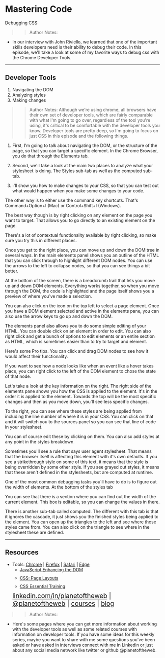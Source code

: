 
<!-- .slide: data-state="title" -->

# Mastering Code
Debugging CSS

> > Author Notes:
- In our interview with John Riviello, we learned that one of the important skills developers need is their ability to debug their code. In this episode, we'll take a look at some of my favorite ways to debug css with the Chrome Developer Tools.

---

## Developer Tools

<ol>
  <li class="fragment">Navigating the DOM</li>
  <li class="fragment">Analyzing styles</li>
  <li class="fragment">Making changes</li>
</ol>

> > Author Notes:
Although we're using chrome, all browsers have their own set of developer tools, which are fairly comparable with what I'm going to go over, regardless of the tool you're using, it's critical to be comfortable with the developer tools you know. Developer tools are pretty deep, so I'm going to focus on just CSS in this episode and the following things.

1. First, I'm going to talk about navigating the DOM, or the structure of the page, so that you can target a specific element. In the Chrome Browser, you do that through the Elements tab.

2. Second, we'll take a look at the main two places to analyze what your stylesheet is doing. The Styles sub-tab as well as the computed sub-tab.

3. I'll show you how to make changes to your CSS, so that you can test out what would happen when you make some changes to your code.


The other way is to either use the command key shortcuts. That's Command+Option+I (Mac) or Control+Shift+I (Windows).

The best way though is by right clicking on any element on the page you want to target. That allows you to go directly to an existing element on the page.

There's a lot of contextual functionality available by right clicking, so make sure you try this in different places.

Once you get to the right place, you can move up and down the DOM tree in several ways. In the main elements panel shows you an outline of the HTML that you can click through to highlight different DOM nodes. You can use the arrows to the left to collapse nodes, so that you can see things a bit better.

At the bottom of the screen, there is a breadcrumb trail that lets you move up and down DOM elements. Everything works together, so when you move through the DOM, the code is highlighted and the page itself shows you a preview of where you've made a selection.

You can also click on the icon on the top left to select a page element. Once you have a DOM element selected and active in the elements pane, you can also use the arrow keys to go up and down the DOM.

The elements panel also allows you to do some simple editing of your HTML. You can double click on an element in order to edit. You can also right click and get a bunch of options to edit elements or an entire section as HTML, which is sometimes easier than to try to target and element.

Here's some Pro tips. You can click and drag DOM nodes to see how it would affect their functionality.

If you want to see how a node looks like when an event like a hover takes place, you can right click to the left of the DOM element to chose the state of that node.

Let's take a look at the key information on the right. The right side of the elements pane shows you how the CSS is applied to the element. It's in the order it is applied to the element. Towards the top will be the most specific changes and then as you move down, you'll see less specific changes.

To the right, you can see where these styles are being applied from including the line number of where it is in your CSS. You can click on that and it will switch you to the sources panel so you can see that line of code in your stylesheet.

You can of course edit these by clicking on them. You can also add styles at any point in the styles breakdown.

Sometimes you'll see a rule that says user agent stylesheet. That means that the browser itself is affecting this element with it's own defaults. If you see a strikethrough style on some of this text, it means that the style is being overridden by some other style. If you see grayed out styles, it means that these aren't defined in the stylesheets, but are computed at runtime.

One of the most common debugging tasks you'll have to do is to figure out the width of elements. At the bottom of the styles tab

You can see that there is a section where you can find out the width of the current element. This box is editable, so you can change the values in there.

There is another sub-tab called computed. The different with this tab is that it ignores the cascade, it just shows you the finished styles being applied to the element. You can open up the triangles to the left and see where those styles came from. You can also click on the triangle to see where in the stylesheet these are defined.


---
## Resources
<ul>
  <li>Tools: <a href="https://developers.google.com/web/tools/chrome-devtools/">Chrome</a> | <a href="https://developer.mozilla.org/en-US/docs/Tools">Firefox</a> | <a href="https://developer.apple.com/safari/tools/">Safari</a> | <a href="https://docs.microsoft.com/en-us/microsoft-edge/f12-devtools-guide">Edge</a></li>
  <li style="list-style: none;">
    <ul>
      <li style="margin-bottom: 10px"><a href="https://www.linkedin.com/learning/javascript-enhancing-the-dom/navigating-the-dom-with-developer-tools">JavaScript Enhancing the DOM</a></li>
      <li style="margin-bottom: 10px"><a href="https://www.linkedin.com/learning/css-page-layouts/css-debugging-tools">CSS: Page Layouts</a></li>
      <li style="margin-bottom: 10px"><a href="https://www.linkedin.com/learning/css-essential-training-2/debugging-css">CSS Essential Training</a></li>
    </ul>
  <li style="list-style: none; font-size: 1.3rem;"><a href="hhttps://www.linkedin.com/in/planetoftheweb">linkedin.com/in/planetoftheweb</a> | <a href="https://www.twitter.com/planetoftheweb">@planetoftheweb</a> | <a href="https://www.linkedin.com/learning/instructors/ray-villalobos">courses</a> | <a href="https://raybo.org">blog</a></li>
</ul>

> > Author Notes:
- Here's some pages where you can get more information about working with the developer tools as well as some related courses with information on developer tools. If you have some ideas for this weekly series, maybe you want to share with me some questions you've been asked or have asked in interviews connect with me in LinkedIn or just about any social media network like twitter or github @planetoftheweb.
